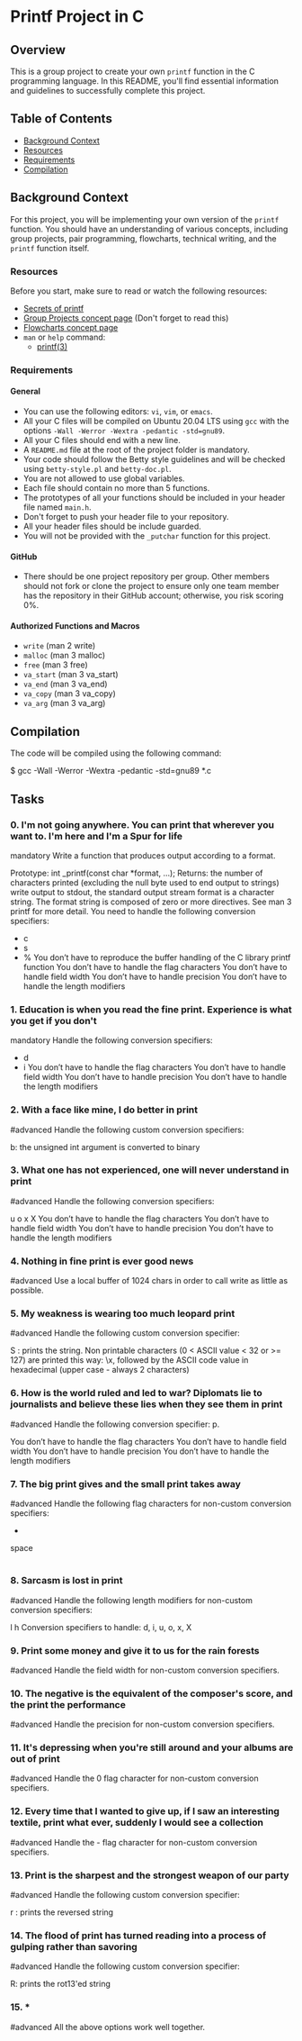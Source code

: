 # Printf Project in C

## Overview

This is a group project to create your own `printf` function in the C programming language. In this README, you'll find essential information and guidelines to successfully complete this project.

## Table of Contents

- [Background Context](#background-context)
- [Resources](#resources)
- [Requirements](#requirements)
- [Compilation](#compilation)

## Background Context

For this project, you will be implementing your own version of the `printf` function. You should have an understanding of various concepts, including group projects, pair programming, flowcharts, technical writing, and the `printf` function itself.

### Resources

Before you start, make sure to read or watch the following resources:

- [Secrets of printf](https://www.cypress.com/file/54761/download)
- [Group Projects concept page](#) (Don't forget to read this)
- [Flowcharts concept page](#)
- `man` or `help` command:
  - [printf(3)](https://manpages.ubuntu.com/manpages/focal/man3/printf.3.html)

### Requirements

#### General

- You can use the following editors: `vi`, `vim`, or `emacs`.
- All your C files will be compiled on Ubuntu 20.04 LTS using `gcc` with the options `-Wall -Werror -Wextra -pedantic -std=gnu89`.
- All your C files should end with a new line.
- A `README.md` file at the root of the project folder is mandatory.
- Your code should follow the Betty style guidelines and will be checked using `betty-style.pl` and `betty-doc.pl`.
- You are not allowed to use global variables.
- Each file should contain no more than 5 functions.
- The prototypes of all your functions should be included in your header file named `main.h`.
- Don't forget to push your header file to your repository.
- All your header files should be include guarded.
- You will not be provided with the `_putchar` function for this project.

#### GitHub

- There should be one project repository per group. Other members should not fork or clone the project to ensure only one team member has the repository in their GitHub account; otherwise, you risk scoring 0%.

#### Authorized Functions and Macros

- `write` (man 2 write)
- `malloc` (man 3 malloc)
- `free` (man 3 free)
- `va_start` (man 3 va_start)
- `va_end` (man 3 va_end)
- `va_copy` (man 3 va_copy)
- `va_arg` (man 3 va_arg)

## Compilation

The code will be compiled using the following command:

$ gcc -Wall -Werror -Wextra -pedantic -std=gnu89 *.c

## Tasks
### 0. I'm not going anywhere. You can print that wherever you want to. I'm here and I'm a Spur for life
mandatory
Write a function that produces output according to a format.

Prototype: int _printf(const char *format, ...);
Returns: the number of characters printed (excluding the null byte used to end output to strings)
write output to stdout, the standard output stream
format is a character string. The format string is composed of zero or more directives. See man 3 printf for more detail. You need to handle the following conversion specifiers:
- c
- s
- %
You don’t have to reproduce the buffer handling of the C library printf function
You don’t have to handle the flag characters
You don’t have to handle field width
You don’t have to handle precision
You don’t have to handle the length modifiers

### 1. Education is when you read the fine print. Experience is what you get if you don't
mandatory
Handle the following conversion specifiers:

- d
- i
You don’t have to handle the flag characters
You don’t have to handle field width
You don’t have to handle precision
You don’t have to handle the length modifiers

### 2. With a face like mine, I do better in print
#advanced
Handle the following custom conversion specifiers:

b: the unsigned int argument is converted to binary

### 3. What one has not experienced, one will never understand in print
#advanced
Handle the following conversion specifiers:

u
o
x
X
You don’t have to handle the flag characters
You don’t have to handle field width
You don’t have to handle precision
You don’t have to handle the length modifiers

### 4. Nothing in fine print is ever good news
#advanced
Use a local buffer of 1024 chars in order to call write as little as possible.

### 5. My weakness is wearing too much leopard print
#advanced
Handle the following custom conversion specifier:

S : prints the string.
Non printable characters (0 < ASCII value < 32 or >= 127) are printed this way: \x, followed by the ASCII code value in hexadecimal (upper case - always 2 characters)

### 6. How is the world ruled and led to war? Diplomats lie to journalists and believe these lies when they see them in print
#advanced
Handle the following conversion specifier: p.

You don’t have to handle the flag characters
You don’t have to handle field width
You don’t have to handle precision
You don’t have to handle the length modifiers

### 7. The big print gives and the small print takes away
#advanced
Handle the following flag characters for non-custom conversion specifiers:

+
space
#

### 8. Sarcasm is lost in print
#advanced
Handle the following length modifiers for non-custom conversion specifiers:

l
h
Conversion specifiers to handle: d, i, u, o, x, X

### 9. Print some money and give it to us for the rain forests
#advanced
Handle the field width for non-custom conversion specifiers.

### 10. The negative is the equivalent of the composer's score, and the print the performance
#advanced
Handle the precision for non-custom conversion specifiers.

### 11. It's depressing when you're still around and your albums are out of print
#advanced
Handle the 0 flag character for non-custom conversion specifiers.

### 12. Every time that I wanted to give up, if I saw an interesting textile, print what ever, suddenly I would see a collection
#advanced
Handle the - flag character for non-custom conversion specifiers.

### 13. Print is the sharpest and the strongest weapon of our party
#advanced
Handle the following custom conversion specifier:

r : prints the reversed string

### 14. The flood of print has turned reading into a process of gulping rather than savoring
#advanced
Handle the following custom conversion specifier:

R: prints the rot13'ed string

### 15. *
#advanced
All the above options work well together.
